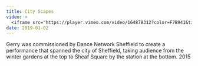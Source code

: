 ```yaml
---
title: City Scapes
video: >
  <iframe src="https://player.vimeo.com/video/164878312?color=F7B941&title=0&byline=0&portrait=0" width="640" height="360" frameborder="0" allow="autoplay; fullscreen" allowfullscreen></iframe>
date: 2019-01-02
---
```

Gerry was commissioned by Dance Network Sheffield to create a performance that spanned the city of Sheffield, taking audience from the winter gardens at the top to Sheaf Square by the station at the bottom. 2015